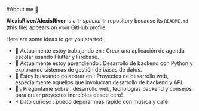 #About me 👋

**AlexisRiver/AlexisRiver** is a ✨ _special_ ✨ repository because its `README.md` (this file) appears on your GitHub profile.

Here are some ideas to get you started:

- 🔭 Actualmente estoy trabajando en : Crear una aplicación de agenda escolar usando Flutter y Firebase.
- 🌱 Actualmente estoy aprendiendo : Desarrollo de backend con Python y explorando sistemas de gestión de bases de datos.
- 👯 Estoy buscando colaborar en : Proyectos de desarrollo web, especialmente aquellos que involucran desarrollo de backend y API.
- 💬 ¡ Pregúntame sobre : ​​​​desarrollo web, tecnologías backend y consejos para crear proyectos increíbles desde cero!
- ⚡ Dato curioso : puedo depurar más rápido con música y café
